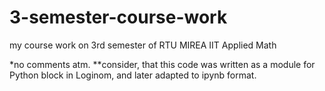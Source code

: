 # 3-semester-course-work
my course work on 3rd semester of RTU MIREA IIT Applied Math

*no comments atm.
**consider, that this code was written as a module for Python block in Loginom, and later adapted to ipynb format.
